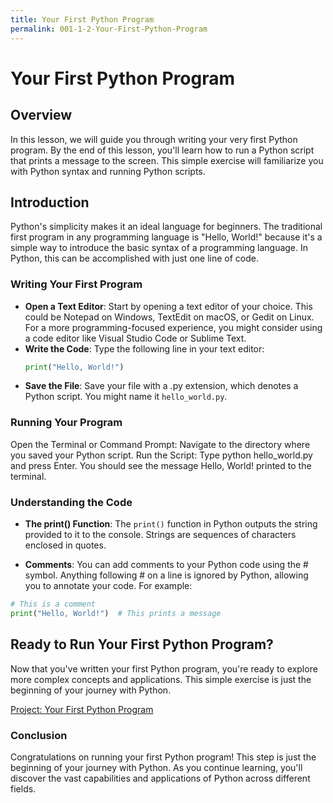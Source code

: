 ```yaml
---
title: Your First Python Program
permalink: 001-1-2-Your-First-Python-Program
---
```


# Your First Python Program

## Overview
In this lesson, we will guide you through writing your very first Python program. By the end of this lesson, you'll learn how to run a Python script that prints a message to the screen. This simple exercise will familiarize you with Python syntax and running Python scripts.

## Introduction

Python's simplicity makes it an ideal language for beginners. The traditional first program in any programming language is "Hello, World!" because it's a simple way to introduce the basic syntax of a programming language. In Python, this can be accomplished with just one line of code.

### Writing Your First Program

- **Open a Text Editor**: Start by opening a text editor of your choice. This could be Notepad on Windows, TextEdit on macOS, or Gedit on Linux. For a more programming-focused experience, you might consider using a code editor like Visual Studio Code or Sublime Text.
- **Write the Code**: Type the following line in your text editor:
  ```python
  print("Hello, World!")

- **Save the File**: Save your file with a .py extension, which denotes a Python script. You might name it `hello_world.py`.

### Running Your Program

Open the Terminal or Command Prompt: Navigate to the directory where you saved your Python script.
Run the Script: Type python hello_world.py and press Enter. You should see the message Hello, World! printed to the terminal.

### Understanding the Code

- **The print() Function**: The `print()` function in Python outputs the string provided to it to the console. Strings are sequences of characters enclosed in quotes.

- **Comments**: You can add comments to your Python code using the # symbol. Anything following # on a line is ignored by Python, allowing you to annotate your code. For example:

```python
# This is a comment
print("Hello, World!")  # This prints a message
```

## Ready to Run Your First Python Program?

Now that you've written your first Python program, you're ready to explore more complex concepts and applications. This simple exercise is just the beginning of your journey with Python.

[Project: Your First Python Program](project/001-1-2-Your-First-Python-Program)

### Conclusion

Congratulations on running your first Python program! This step is just the beginning of your journey with Python. As you continue learning, you'll discover the vast capabilities and applications of Python across different fields.
